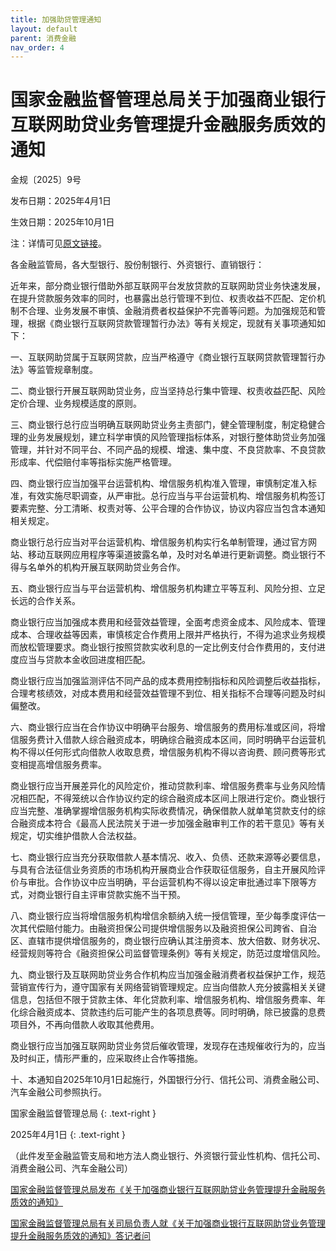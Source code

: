 ```yaml
---
title: 加强助贷管理通知
layout: default
parent: 消费金融
nav_order: 4
---
```


# 国家金融监督管理总局关于加强商业银行互联网助贷业务管理提升金融服务质效的通知

金规〔2025〕9号

发布日期：2025年4月1日

生效日期：2025年10月1日

注：详情可见[原文链接](https://www.nfra.gov.cn/cn/view/pages/governmentDetail.html?docId=1203545&itemId=861&generaltype=1)。

各金融监管局，各大型银行、股份制银行、外资银行、直销银行：

近年来，部分商业银行借助外部互联网平台发放贷款的互联网助贷业务快速发展，在提升贷款服务效率的同时，也暴露出总行管理不到位、权责收益不匹配、定价机制不合理、业务发展不审慎、金融消费者权益保护不完善等问题。为加强规范和管理，根据《商业银行互联网贷款管理暂行办法》等有关规定，现就有关事项通知如下：

一、互联网助贷属于互联网贷款，应当严格遵守《商业银行互联网贷款管理暂行办法》等监管规章制度。

二、商业银行开展互联网助贷业务，应当坚持总行集中管理、权责收益匹配、风险定价合理、业务规模适度的原则。

三、商业银行总行应当明确互联网助贷业务主责部门，健全管理制度，制定稳健合理的业务发展规划，建立科学审慎的风险管理指标体系，对银行整体助贷业务加强管理，并针对不同平台、不同产品的规模、增速、集中度、不良贷款率、不良贷款形成率、代偿赔付率等指标实施严格管理。

四、商业银行应当加强平台运营机构、增信服务机构准入管理，审慎制定准入标准，有效实施尽职调查，从严审批。总行应当与平台运营机构、增信服务机构签订要素完整、分工清晰、权责对等、公平合理的合作协议，协议内容应当包含本通知相关规定。

商业银行总行应当对平台运营机构、增信服务机构实行名单制管理，通过官方网站、移动互联网应用程序等渠道披露名单，及时对名单进行更新调整。商业银行不得与名单外的机构开展互联网助贷业务合作。

五、商业银行应当与平台运营机构、增信服务机构建立平等互利、风险分担、立足长远的合作关系。

商业银行应当加强成本费用和经营效益管理，全面考虑资金成本、风险成本、管理成本、合理收益等因素，审慎核定合作费用上限并严格执行，不得为追求业务规模而放松管理要求。商业银行按照贷款实收利息的一定比例支付合作费用的，支付进度应当与贷款本金收回进度相匹配。

商业银行应当加强监测评估不同产品的成本费用控制指标和风险调整后收益指标，合理考核绩效，对成本费用和经营效益管理不到位、相关指标不合理等问题及时纠偏整改。

六、商业银行应当在合作协议中明确平台服务、增信服务的费用标准或区间，将增信服务费计入借款人综合融资成本，明确综合融资成本区间，同时明确平台运营机构不得以任何形式向借款人收取息费，增信服务机构不得以咨询费、顾问费等形式变相提高增信服务费率。

商业银行应当开展差异化的风险定价，推动贷款利率、增信服务费率与业务风险情况相匹配，不得笼统以合作协议约定的综合融资成本区间上限进行定价。商业银行应当完整、准确掌握增信服务机构实际收费情况，确保借款人就单笔贷款支付的综合融资成本符合《最高人民法院关于进一步加强金融审判工作的若干意见》等有关规定，切实维护借款人合法权益。

七、商业银行应当充分获取借款人基本情况、收入、负债、还款来源等必要信息，与具有合法征信业务资质的市场机构开展商业合作获取征信服务，自主开展风险评价与审批。合作协议中应当明确，平台运营机构不得以设定审批通过率下限等方式，对商业银行自主评审贷款实施不当干预。

八、商业银行应当将增信服务机构增信余额纳入统一授信管理，至少每季度评估一次其代偿赔付能力。由融资担保公司提供增信服务以及融资担保公司跨省、自治区、直辖市提供增信服务的，商业银行应确认其注册资本、放大倍数、财务状况、经营规则等符合《融资担保公司监督管理条例》等有关规定，防范过度增信风险。

九、商业银行及互联网助贷业务合作机构应当加强金融消费者权益保护工作，规范营销宣传行为，遵守国家有关网络营销管理规定。应当向借款人充分披露相关关键信息，包括但不限于贷款主体、年化贷款利率、增信服务机构、增信服务费率、年化综合融资成本、贷款违约后可能产生的各项息费等。同时明确，除已披露的息费项目外，不再向借款人收取其他费用。

商业银行应当加强互联网助贷业务贷后催收管理，发现存在违规催收行为的，应当及时纠正，情形严重的，应采取终止合作等措施。

十、本通知自2025年10月1日起施行，外国银行分行、信托公司、消费金融公司、汽车金融公司参照执行。

国家金融监督管理总局
{: .text-right }

2025年4月1日
{: .text-right }

（此件发至金融监管支局和地方法人商业银行、外资银行营业性机构、信托公司、消费金融公司、汽车金融公司）
 
[国家金融监督管理总局发布《关于加强商业银行互联网助贷业务管理提升金融服务质效的通知》](https://www.nfra.gov.cn/cn/view/pages/ItemDetail.html?docId=1203726&itemId=917&generaltype=0)
 
[国家金融监督管理总局有关司局负责人就《关于加强商业银行互联网助贷业务管理提升金融服务质效的通知》答记者问](https://www.nfra.gov.cn/cn/view/pages/ItemDetail.html?docId=1203730&itemId=915&generaltype=0)



